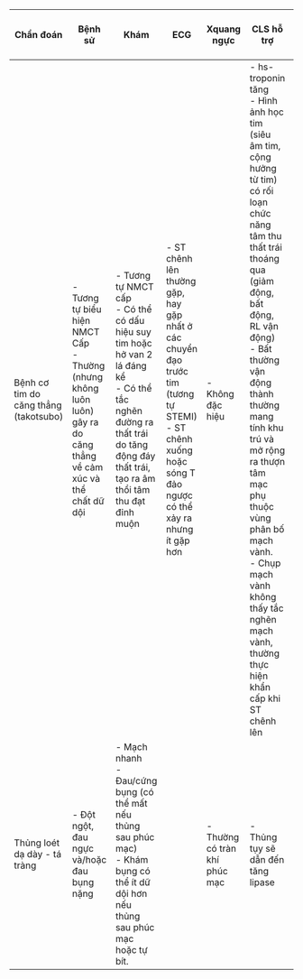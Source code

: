 


| Chẩn đoán                             | Bệnh sử                                                                                                                                                                                                                                                                                                                                                    | Khám                                                                                                                                                                                                                                                                                                                                                                                               | ECG                                                                                                                                                                                                                                                                                          | Xquang ngực                                                                             | CLS hỗ trợ                                                                                                                                                                                                                                                                                                                                                                           | Thông tin quan trọng                                                                                                                                                                                                                                                                          |
| ------------------------------------- | ---------------------------------------------------------------------------------------------------------------------------------------------------------------------------------------------------------------------------------------------------------------------------------------------------------------------------------------------------------- | -------------------------------------------------------------------------------------------------------------------------------------------------------------------------------------------------------------------------------------------------------------------------------------------------------------------------------------------------------------------------------------------------- | -------------------------------------------------------------------------------------------------------------------------------------------------------------------------------------------------------------------------------------------------------------------------------------------- | --------------------------------------------------------------------------------------- | ------------------------------------------------------------------------------------------------------------------------------------------------------------------------------------------------------------------------------------------------------------------------------------------------------------------------------------------------------------------------------------ | --------------------------------------------------------------------------------------------------------------------------------------------------------------------------------------------------------------------------------------------------------------------------------------------- |
| Bệnh cơ tim do căng thẳng (takotsubo) | - Tương tự biểu hiện NMCT Cấp<br>- Thường (nhưng không luôn luôn) gây ra do căng thẳng về cảm xúc và thể chất dữ dội                                                                                                                                                                                                                                       | - Tương tự NMCT cấp<br>- Có thể có dấu hiệu suy tim hoặc hở van 2 lá đáng kể<br>- Có thể tắc nghẽn đường ra thất trái do tăng động đáy thất trái, tạo ra âm thổi tâm thu đạt đỉnh muộn                                                                                                                                                                                                             | - ST chênh lên thường gặp, hay gặp nhất ở các chuyển đạo trước tim (tương tự STEMI)<br>- ST chênh xuống hoặc sóng T đảo ngược có thể xảy ra nhưng ít gặp hơn<br>                                                                                                                             | - Không đặc hiệu                                                                        | - hs-troponin tăng<br>- Hình ảnh học tim (siêu âm tim, cộng hưởng từ tim) có rối loạn chức năng tâm thu thất trái thoáng qua (giảm động, bất động, RL vận động)<br>- Bất thường vận động thành thường mang tính khu trú và mở rộng ra thượn tâm mạc phụ thuộc vùng phân bố mạch vành.<br>- Chụp mạch vành không thấy tắc nghẽn mạch vành, thường thực hiện khẩn cấp khi ST chênh lên | - Nguy cơ biến chứng nặng tương tự như ở bệnh nhân HCVC bao gồm suy tim cấp kèm sốc tim, loạn nhịp, vỡ cơ tâm thất và cơ nhú, chèn ép tim, đột quỵ.<br>- Những bệnh nhân sống sót sau đợt cấp thường hồi phục chức năng tâm thu LV trong vòng 1-4 tuần. Nguy cơ tái phát khoảng 1-2% mỗi năm. |
| Thủng loét dạ dày - tá tràng          | - Đột ngột, đau ngực và/hoặc đau bụng nặng                                                                                                                                                                                                                                                                                                                 | - Mạch nhanh<br>- Đau/cứng bụng (có thể mất nếu thủng sau phúc mạc)<br>- Khám bụng có thể ít dữ dội hơn nếu thủng sau phúc mạc hoặc tự bít.                                                                                                                                                                                                                                                        |                                                                                                                                                                                                                                                                                              | - Thường có tràn khí phúc mạc                                                           | - Thủng tụy sẽ dẫn đến tăng lipase                                                                                                                                                                                                                                                                                                                                                   |                                                                                                                                                                                                                                                                                               |


